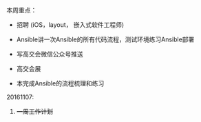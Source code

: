 本周重点：

* 招聘 \(iOS，layout， 嵌入式软件工程师\)

* Ansible讲一次Ansible的所有代码流程，测试环境练习Ansible部署

* 写高交会微信公众号推送

* 高交会展
* 本完成Ansible的流程梳理和练习


20161107:

1. ~~一周工作计划~~

